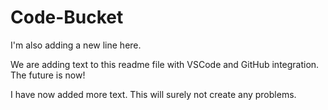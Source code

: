 # Code-Bucket

I'm also adding a new line here. 

We are adding text to this readme file with VSCode and GitHub integration. The future is now!

I have now added more text. This will surely not create any problems.